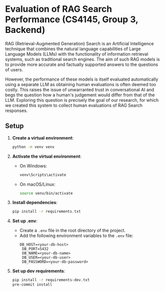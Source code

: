 # Evaluation of RAG Search Performance (CS4145, Group 3, Backend)
RAG (Retrieval-Augmented Generation) Search is an Artificial Intelligence technique that combines the natural language capabilities of Large Language Models (LLMs) with the functionality of information retrieval systems, such as traditional search engines. The aim of such RAG models is to provide more accurate and factually supported answers to the questions of users.

However, the performance of these models is itself evaluated automatically using a separate LLM as obtaining human evaluations is often deemed too costly. This raises the issue of unwarranted trust in conversational AI and begs the question how a human's judgement would differ from that of the LLM. Exploring this question is precisely the goal of our research, for which we created this system to collect human evaluations of RAG Search responses.

## Setup

1. **Create a virtual environment**:
   ```bash
   python -m venv venv
   ```

2. **Activate the virtual environment**:
   - On Windows:
     ```bash
     venv\Scripts\activate
     ```
   - On macOS/Linux:
     ```bash
     source venv/bin/activate
     ```

3. **Install dependencies**:
   ```bash
   pip install -r requirements.txt
   ```

4. **Set up .env**:
   - Create a `.env` file in the root directory of the project.
   - Add the following environment variables to the `.env` file:
     ```
     DB_HOST=<your-db-host>
      DB_PORT=5432
      DB_NAME=<your-db-name>
      DB_USER=<your-db-user>
      DB_PASSWORD=<your-db-password>
     ```

5. **Set up dev requirements**:
   ```bash
   pip install -r requirements-dev.txt
   pre-commit install
   ```
